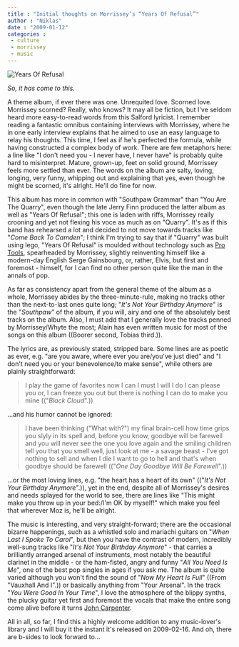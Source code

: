 ```yaml
---
title : "Initial thoughts on Morrissey’s “Years Of Refusal”"
author : "Niklas"
date : "2009-01-12"
categories : 
 - culture
 - morrissey
 - music
---
```


![Years Of Refusal](https://niklasblog.com/wp-content/2008-12-05-yearsofrefusal.jpg)

_So, it has come to this._

A theme album, if ever there was one. Unrequited love. Scorned love. Morrissey scorned? Really, who knows? It may all be fiction, but I've seldom heard more easy-to-read words from this Salford lyricist. I remember reading a fantastic omnibus containing interviews with Morrissey, where he in one early interview explains that he aimed to use an easy language to relay his thoughts. This time, I feel as if he's perfected the formula, while having constructed a complex body of work. There are few metaphors here: a line like "I don't need you - I never have, I never have" is probably quite hard to misinterpret. Mature, grown-up, feet on solid ground, Morrissey feels more settled than ever. The words on the album are salty, loving, longing, very funny, whipping out and explaining that yes, even though he might be scorned, it's alright. He'll do fine for now.

This album has more in common with "Southpaw Grammar" than "You Are The Quarry", even though the late Jerry Finn produced the latter album as well as "Years Of Refusal"; this one is laden with riffs, Morrissey really crooning and yet not flexing his voce as much as on "Quarry". It's as if this band has rehearsed a lot and decided to not move towards tracks like "_Come Back To Camden_"; I think I'm trying to say that if "Quarry" was built using lego, "Years Of Refusal" is moulded without technology such as [Pro Tools](http://en.wikipedia.org/wiki/Pro_Tools), spearheaded by Morrissey, slightly reinventing himself like a modern-day English Serge Gainsbourg, or, rather, Elvis, but first and foremost - himself, for I can find no other person quite like the man in the annals of pop.

As far as consistency apart from the general theme of the album as a whole, Morrissey abides by the three-minute-rule, making no tracks other than the next-to-last ones quite long; "_It's Not Your Birthday Anymore_" is the "_Southpaw_" of the album, if you will, airy and one of the absolutely best tracks on the album. Also, I must add that I generally love the tracks penned by Morrissey/Whyte the most; Alain has even written music for most of the songs on this album ((Boorer second, Tobias third.)).

The lyrics are, as previously stated, stripped bare. Some lines are as poetic as ever, e.g. "are you aware, where ever you are/you've just died" and "I don't need you or your benevolence/to make sense", while others are plainly straightforward:

> I play the game of favorites now I can I must I will I do I can please you or, I can freeze you out but there is nothing I can do to make you mine (("_Black Cloud_".))

...and his humor cannot be ignored:

> I have been thinking ("What with?") my final brain-cell how time grips you slyly in its spell and, before you know, goodbye will be farewell and you will never see the one you love again and the smiling children tell you that you smell well, just look at me - a savage beast - I've got nothing to sell and when I die I want to go to hell and that's when goodbye should be farewell (("_One Day Goodbye Will Be Farewell_".))

...or the most loving lines, e.g. "the heart has a heart of its own" (("_It's Not Your Birthday Anymore_".)), yet in the end, despite all of Morrissey's desires and needs splayed for the world to see, there are lines like "This might make you throw up in your bed:/I'm OK by myself!" which make you feel that wherever Moz is, he'll be alright.

The music is interesting, and very straight-forward; there are the occasional bizarre happenings, such as a whistled solo and mariachi guitars on "_When Last I Spoke To Carol_", but then you have the contrast of modern, incredibly well-sung tracks like "_It's Not Your Birthday Anymore_" - that carries a brilliantly arranged arsenal of instruments, most notably the beautiful clarinet in the middle - or the ham-fisted, angry and funny "_All You Need Is Me_", one of the best pop singles in ages if you ask me. The album is quite varied although you won't find the sound of "_Now My Heart Is Full_" ((From "Vauxhall And I".)) or basically anything from "Your Arsenal". In the track "_You Were Good In Your Time_", I love the atmosphere of the blippy synths, the plucky guitar yet first and foremost the vocals that make the entire song come alive before it turns [John Carpenter](http://en.wikipedia.org/wiki/John_Carpenter).

All in all, so far, I find this a highly welcome addition to any music-lover's library and I will buy it the instant it's released on 2009-02-16. And oh, there are b-sides to look forward to...
